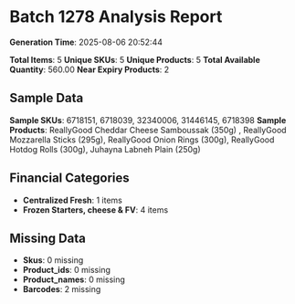 # Batch 1278 Analysis Report

**Generation Time**: 2025-08-06 20:52:44

**Total Items**: 5
**Unique SKUs**: 5
**Unique Products**: 5
**Total Available Quantity**: 560.00
**Near Expiry Products**: 2

## Sample Data
**Sample SKUs**: 6718151, 6718039, 32340006, 31446145, 6718398
**Sample Products**: ReallyGood Cheddar Cheese Samboussak (350g)	, ReallyGood Mozzarella Sticks (295g), ReallyGood Onion Rings (300g), ReallyGood Hotdog Rolls (300g), Juhayna Labneh Plain (250g)

## Financial Categories
- **Centralized Fresh**: 1 items
- **Frozen Starters, cheese & FV**: 4 items

## Missing Data
- **Skus**: 0 missing
- **Product_ids**: 0 missing
- **Product_names**: 0 missing
- **Barcodes**: 2 missing
